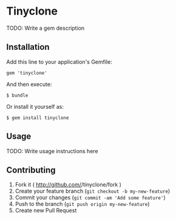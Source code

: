 # Tinyclone

TODO: Write a gem description

## Installation

Add this line to your application's Gemfile:

    gem 'tinyclone'

And then execute:

    $ bundle

Or install it yourself as:

    $ gem install tinyclone

## Usage

TODO: Write usage instructions here

## Contributing

1. Fork it ( http://github.com/<my-github-username>/tinyclone/fork )
2. Create your feature branch (`git checkout -b my-new-feature`)
3. Commit your changes (`git commit -am 'Add some feature'`)
4. Push to the branch (`git push origin my-new-feature`)
5. Create new Pull Request
